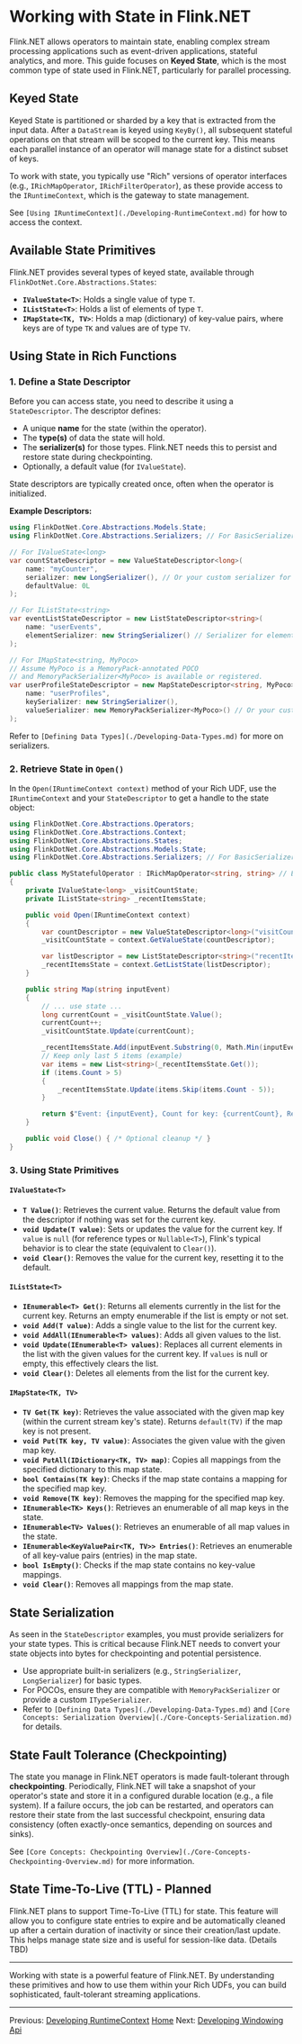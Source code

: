 # Working with State in Flink.NET

Flink.NET allows operators to maintain state, enabling complex stream processing applications such as event-driven applications, stateful analytics, and more. This guide focuses on **Keyed State**, which is the most common type of state used in Flink.NET, particularly for parallel processing.

## Keyed State

Keyed State is partitioned or sharded by a key that is extracted from the input data. After a `DataStream` is keyed using `KeyBy()`, all subsequent stateful operations on that stream will be scoped to the current key. This means each parallel instance of an operator will manage state for a distinct subset of keys.

To work with state, you typically use "Rich" versions of operator interfaces (e.g., `IRichMapOperator`, `IRichFilterOperator`), as these provide access to the `IRuntimeContext`, which is the gateway to state management.

See `[Using IRuntimeContext](./Developing-RuntimeContext.md)` for how to access the context.

## Available State Primitives

Flink.NET provides several types of keyed state, available through `FlinkDotNet.Core.Abstractions.States`:

*   **`IValueState<T>`**: Holds a single value of type `T`.
*   **`IListState<T>`**: Holds a list of elements of type `T`.
*   **`IMapState<TK, TV>`**: Holds a map (dictionary) of key-value pairs, where keys are of type `TK` and values are of type `TV`.

## Using State in Rich Functions

### 1. Define a State Descriptor

Before you can access state, you need to describe it using a `StateDescriptor`. The descriptor defines:
*   A unique **name** for the state (within the operator).
*   The **type(s)** of data the state will hold.
*   The **serializer(s)** for those types. Flink.NET needs this to persist and restore state during checkpointing.
*   Optionally, a default value (for `IValueState`).

State descriptors are typically created once, often when the operator is initialized.

**Example Descriptors:**

```csharp
using FlinkDotNet.Core.Abstractions.Models.State;
using FlinkDotNet.Core.Abstractions.Serializers; // For BasicSerializers

// For IValueState<long>
var countStateDescriptor = new ValueStateDescriptor<long>(
    name: "myCounter",
    serializer: new LongSerializer(), // Or your custom serializer for long
    defaultValue: 0L
);

// For IListState<string>
var eventListStateDescriptor = new ListStateDescriptor<string>(
    name: "userEvents",
    elementSerializer: new StringSerializer() // Serializer for elements in the list
);

// For IMapState<string, MyPoco>
// Assume MyPoco is a MemoryPack-annotated POCO
// and MemoryPackSerializer<MyPoco> is available or registered.
var userProfileStateDescriptor = new MapStateDescriptor<string, MyPoco>(
    name: "userProfiles",
    keySerializer: new StringSerializer(),
    valueSerializer: new MemoryPackSerializer<MyPoco>() // Or your custom ITypeSerializer<MyPoco>
);
```
Refer to `[Defining Data Types](./Developing-Data-Types.md)` for more on serializers.

### 2. Retrieve State in `Open()`

In the `Open(IRuntimeContext context)` method of your Rich UDF, use the `IRuntimeContext` and your `StateDescriptor` to get a handle to the state object:

```csharp
using FlinkDotNet.Core.Abstractions.Operators;
using FlinkDotNet.Core.Abstractions.Context;
using FlinkDotNet.Core.Abstractions.States;
using FlinkDotNet.Core.Abstractions.Models.State;
using FlinkDotNet.Core.Abstractions.Serializers; // For BasicSerializers

public class MyStatefulOperator : IRichMapOperator<string, string> // Example
{
    private IValueState<long> _visitCountState;
    private IListState<string> _recentItemsState;

    public void Open(IRuntimeContext context)
    {
        var countDescriptor = new ValueStateDescriptor<long>("visitCounter", new LongSerializer(), 0L);
        _visitCountState = context.GetValueState(countDescriptor);

        var listDescriptor = new ListStateDescriptor<string>("recentItems", new StringSerializer());
        _recentItemsState = context.GetListState(listDescriptor);
    }

    public string Map(string inputEvent)
    {
        // ... use state ...
        long currentCount = _visitCountState.Value();
        currentCount++;
        _visitCountState.Update(currentCount);

        _recentItemsState.Add(inputEvent.Substring(0, Math.Min(inputEvent.Length, 10)));
        // Keep only last 5 items (example)
        var items = new List<string>(_recentItemsState.Get());
        if (items.Count > 5)
        {
            _recentItemsState.Update(items.Skip(items.Count - 5));
        }

        return $"Event: {inputEvent}, Count for key: {currentCount}, Recent: {string.Join(",", _recentItemsState.Get())}";
    }

    public void Close() { /* Optional cleanup */ }
}
```

### 3. Using State Primitives

#### `IValueState<T>`

*   **`T Value()`**: Retrieves the current value. Returns the default value from the descriptor if nothing was set for the current key.
*   **`void Update(T value)`**: Sets or updates the value for the current key. If `value` is `null` (for reference types or `Nullable<T>`), Flink's typical behavior is to clear the state (equivalent to `Clear()`).
*   **`void Clear()`**: Removes the value for the current key, resetting it to the default.

#### `IListState<T>`

*   **`IEnumerable<T> Get()`**: Returns all elements currently in the list for the current key. Returns an empty enumerable if the list is empty or not set.
*   **`void Add(T value)`**: Adds a single value to the list for the current key.
*   **`void AddAll(IEnumerable<T> values)`**: Adds all given values to the list.
*   **`void Update(IEnumerable<T> values)`**: Replaces all current elements in the list with the given values for the current key. If `values` is null or empty, this effectively clears the list.
*   **`void Clear()`**: Deletes all elements from the list for the current key.

#### `IMapState<TK, TV>`

*   **`TV Get(TK key)`**: Retrieves the value associated with the given map key (within the current stream key's state). Returns `default(TV)` if the map key is not present.
*   **`void Put(TK key, TV value)`**: Associates the given value with the given map key.
*   **`void PutAll(IDictionary<TK, TV> map)`**: Copies all mappings from the specified dictionary to this map state.
*   **`bool Contains(TK key)`**: Checks if the map state contains a mapping for the specified map key.
*   **`void Remove(TK key)`**: Removes the mapping for the specified map key.
*   **`IEnumerable<TK> Keys()`**: Retrieves an enumerable of all map keys in the state.
*   **`IEnumerable<TV> Values()`**: Retrieves an enumerable of all map values in the state.
*   **`IEnumerable<KeyValuePair<TK, TV>> Entries()`**: Retrieves an enumerable of all key-value pairs (entries) in the map state.
*   **`bool IsEmpty()`**: Checks if the map state contains no key-value mappings.
*   **`void Clear()`**: Removes all mappings from the map state.

## State Serialization

As seen in the `StateDescriptor` examples, you must provide serializers for your state types. This is critical because Flink.NET needs to convert your state objects into bytes for checkpointing and potential persistence.
*   Use appropriate built-in serializers (e.g., `StringSerializer`, `LongSerializer`) for basic types.
*   For POCOs, ensure they are compatible with `MemoryPackSerializer` or provide a custom `ITypeSerializer`.
*   Refer to `[Defining Data Types](./Developing-Data-Types.md)` and `[Core Concepts: Serialization Overview](./Core-Concepts-Serialization.md)` for details.

## State Fault Tolerance (Checkpointing)

The state you manage in Flink.NET operators is made fault-tolerant through **checkpointing**. Periodically, Flink.NET will take a snapshot of your operator's state and store it in a configured durable location (e.g., a file system). If a failure occurs, the job can be restarted, and operators can restore their state from the last successful checkpoint, ensuring data consistency (often exactly-once semantics, depending on sources and sinks).

See `[Core Concepts: Checkpointing Overview](./Core-Concepts-Checkpointing-Overview.md)` for more information.

## State Time-To-Live (TTL) - Planned

Flink.NET plans to support Time-To-Live (TTL) for state. This feature will allow you to configure state entries to expire and be automatically cleaned up after a certain duration of inactivity or since their creation/last update. This helps manage state size and is useful for session-like data. (Details TBD)

---

Working with state is a powerful feature of Flink.NET. By understanding these primitives and how to use them within your Rich UDFs, you can build sophisticated, fault-tolerant streaming applications.

---
Previous: [Developing RuntimeContext](./Developing-RuntimeContext.md)
[Home](https://github.com/devstress/FLINK.NET/blob/main/docs/wiki/Wiki-Structure-Outline.md)
Next: [Developing Windowing Api](./Developing-Windowing-Api.md)
